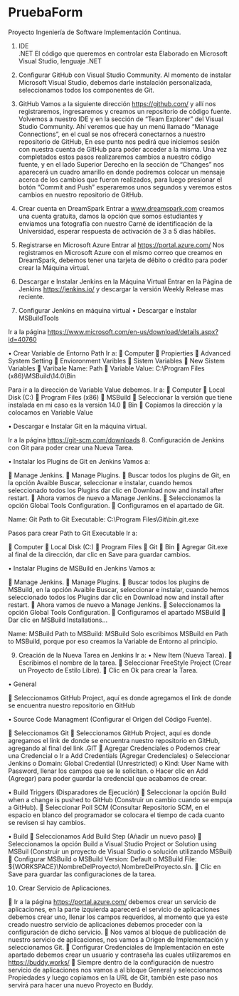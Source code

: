 # PruebaForm
Proyecto Ingeniería de Software
Implementación Continua.
1. IDE  
.NET
	El código que queremos en controlar esta Elaborado en Microsoft Visual Studio, lenguaje .NET
2. Configurar GitHub con Visual Studio Community.
	Al momento de instalar Microsoft Visual Studio, debemos darle instalación personalizada, seleccionamos todos los componentes de Git.
3. GitHub
Vamos a la siguiente dirección https://github.com/ y allí nos registraremos, ingresaremos y creamos un repositorio de código fuente. 
Volvemos a nuestro IDE y en la sección de  “Team Explorer” del Visual Studio Community. Ahí veremos que hay un menú llamado “Manage Connections”, en el cual se nos ofrecerá conectarnos a nuestro repositorio de GitHub, En ese punto nos pedirá que iniciemos sesión con nuestra cuenta de GitHub para poder acceder a la misma.
Una vez completados estos pasos realizaremos cambios a nuestro código fuente, y en el lado Superior Derecho en la sección de “Changes” nos aparecerá un cuadro amarillo en donde podremos colocar un mensaje acerca de los cambios que fueron realizados, para luego presionar el botón “Commit and Push” esperaremos unos segundos y veremos estos cambios en nuestro repositorio de GitHub. 
4. Crear cuenta en DreamSpark
	Entrar a www.dreamspark.com creamos una cuenta gratuita, damos la opción que somos estudiantes y enviamos una fotografía con nuestro Carné de identificación de la Universidad, esperar respuesta de activación de 3 a 5 días hábiles.
5. Registrarse en Microsoft Azure
	Entrar al https://portal.azure.com/ Nos registramos en Microsoft Azure con el mismo correo que creamos en DreamSpark, debemos tener una tarjeta de débito o crédito para poder crear la Máquina virtual.

6. Descargar e Instalar Jenkins en la Máquina Virtual
Entrar en la Página de Jenkins https://jenkins.io/ y descargar la versión Weekly Release mas reciente.
7. Configurar Jenkins en máquina virtual
•	Descargar e Instalar MSBuildTools

Ir a la página 
https://www.microsoft.com/en-us/download/details.aspx?id=40760

•	Crear Variable de Entorno Path
Ir a:
	Computer
	Propierties
	Advanced System Setting
	Envioronment Varibles
	Sistem Variables
	New Sistem Variables
	Varibale Name: Path
	Variable Value: C:\Program Files (x86)\MSBuild\14.0\Bin

Para ir a la dirección de Variable Value debemos.
Ir a:
	Computer
	Local Disk (C:)
	Program Files (x86)
	MSBuild
	Seleccionar la versión que tiene instalada en mi caso es la versión 14.0
	Bin
	Copiamos la dirección y la colocamos en Variable Value

•	Descargar e Instalar Git en la máquina virtual.

Ir a la página https://git-scm.com/downloads
8. Configuración de Jenkins con Git para poder crear una Nueva Tarea.

•	Instalar los Plugins de Git en Jenkins
Vamos a:

	Manage Jenkins.
	Manage Plugins.
	Buscar todos los plugins de Git, en la opción Avaible Buscar, seleccionar e instalar, cuando hemos seleccionado todos los Plugins dar clic en Download now and install after restart.
	Ahora vamos de nuevo a Manage Jenkins. 
	Seleccionamos la opción Global Tools Configuration.
	Configuramos en el apartado de Git.

Name: Git
Path to Git Executable: C:\Program Files\Git\bin.git.exe

Pasos para crear Path to Git Executable
Ir a:

	Computer
	Local Disk (C:)
	Program Files
	Git
	Bin
	Agregar Git.exe al final de la dirección, dar clic en Save para guardar cambios.

•	Instalar Plugins de MSBuild en Jenkins
Vamos a:

	Manage Jenkins.
	Manage Plugins.
	Buscar todos los plugins de MSBuild, en la opción Avaible Buscar, seleccionar e instalar, cuando hemos seleccionado todos los Plugins dar clic en Download now and install after restart.
	Ahora vamos de nuevo a Manage Jenkins. 
	Seleccionamos la opción Global Tools Configuration.
	Configuramos el apartado MSBuild
	Dar clic en MSBuild Installations…

Name: MSBuild
Path to MSBuild: MSBuild
Solo escribimos MSBuild en Path to MSBuild, porque por eso creamos la Variable de Entorno al principio.

9. Creación de la Nueva Tarea en Jenkins
Ir a: 
•	New Item (Nueva Tarea).
	Escribimos el nombre de la tarea.
	Seleccionar FreeStyle Project (Crear un Proyecto de Estilo Libre).
	Clic en Ok para crear la Tarea.


•	General

	Seleccionamos GitHub Project, aquí es donde agregamos el link de donde se encuentra nuestro repositorio en GitHub

•	Source Code Managment (Configurar el Origen del Código Fuente).

	Seleccionamos Git
	Seleccionamos GitHub Project, aquí es donde agregamos el link de donde se encuentra nuestro repositorio en GitHub, agregando al final del link .GIT
	Agregar Credenciales
o	Podemos crear una Credencial
o	Ir a Add Credentials (Agregar Credenciales)
o	Seleccionar Jenkins
o	Domain: Global Credential (Unrestricted)
o	Kind: User Name with Password, llenar los campos que se le solicitan.
o	Hacer clic en Add (Agregar) para poder guardar la credencial que acabamos de crear.

•	Build Triggers (Disparadores de Ejecución)
	Seleccionar la opción Build when a change is pushed to GitHub (Construir un cambio cuando se empuja a GitHub).
	Seleccionar Poll SCM (Consultar Repositorio SCM, en el espacio en blanco del programador se colocara el tiempo de cada cuanto se revisen si hay cambios.

•	Build 
	Seleccionamos Add Build Step (Añadir un nuevo paso)
	Seleccionamos la opción Build a Visual Studio Project or Solution using MSBuil (Construir un proyecto de Visual Studio o solución utilizando MSBuil)
	Configurar MSBuild
o	MSBuild Version: Default
o	MSBuild File: ${WORKSPACE}\NombreDelProyecto\ NombreDelProyecto.sln.
	Clic en Save para guardar las configuraciones de la tarea.
			
10. Crear Servicio de Aplicaciones.

	Ir a la página https://portal.azure.com/  debemos crear un servicio de aplicaciones, en la parte izquierda aparecerá el servicio de aplicaciones debemos crear uno, llenar los campos requeridos, al momento que ya este creado nuestro servicio de aplicaciones debemos proceder con la configuración de dicho servicio.
	Nos vamos al bloque de publicación de nuestro servicio de aplicaciones, nos vamos a Origen de Implementación y seleccionamos Git.
	Configurar Credenciales de Implementación en este apartado debemos crear un usuario y contraseña las cuales utilizaremos en https://buddy.works/
	Siempre dentro de la configuración de nuestro servicio de aplicaciones nos vamos a al bloque General y seleccionamos Propiedades y luego copiamos en la URL de Git, también este paso nos servirá para hacer una nuevo Proyecto  en Buddy.
